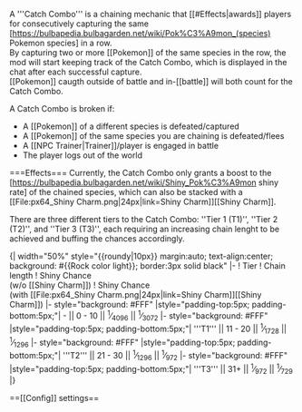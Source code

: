 A '''Catch Combo''' is a chaining mechanic that [[#Effects|awards]] players for consecutively capturing the same [https://bulbapedia.bulbagarden.net/wiki/Pok%C3%A9mon_(species) Pokemon species] in a row.<br>
By capturing two or more [[Pokemon]] of the same species in the row, the mod will start keeping track of the Catch Combo, which is displayed in the chat after each successful capture.<br>
[[Pokemon]] caugth outside of battle and in-[[battle]] will both count for the Catch Combo.

A Catch Combo is broken if:
* A [[Pokemon]] of a different species is defeated/captured
* A [[Pokemon]] of the same species you are chaining is defeated/flees
* A [[NPC Trainer|Trainer]]/player is engaged in battle
* The player logs out of the world

===Effects===
Currently, the Catch Combo only grants a boost to the [https://bulbapedia.bulbagarden.net/wiki/Shiny_Pok%C3%A9mon shiny rate] of the chained species, which can also be stacked with a [[File:px64_Shiny Charm.png|24px|link=Shiny Charm]][[Shiny Charm]].

There are three different tiers to the Catch Combo: ''Tier 1 (T1)'', ''Tier 2 (T2)'', and ''Tier 3 (T3)'', each requiring an increasing chain lenght to be achieved and buffing the chances accordingly.

{| width="50%" style="{{roundy|10px}} margin:auto; text-align:center; background: #{{Rock color light}}; border:3px solid black"
|-
! Tier
! Chain length
! Shiny Chance<br>(w/o [[Shiny Charm]])
! Shiny Chance<br>(with [[File:px64_Shiny Charm.png|24px|link=Shiny Charm]][[Shiny Charm]])
|- style="background: #FFF"
|style="padding-top:5px; padding-bottom:5px;"| - || 0 - 10 || <sup>1</sup>&frasl;<sub>4096</sub> || <sup>1</sup>&frasl;<sub>3072</sub>
|- style="background: #FFF"
|style="padding-top:5px; padding-bottom:5px;"| '''T1''' || 11 - 20 || <sup>1</sup>&frasl;<sub>1728</sub> || <sup>1</sup>&frasl;<sub>1296</sub>
|- style="background: #FFF"
|style="padding-top:5px; padding-bottom:5px;"| '''T2''' || 21 - 30 || <sup>1</sup>&frasl;<sub>1296</sub> || <sup>1</sup>&frasl;<sub>972</sub>
|- style="background: #FFF"
|style="padding-top:5px; padding-bottom:5px;"| '''T3''' || 31+ || <sup>1</sup>&frasl;<sub>972</sub> || <sup>1</sup>&frasl;<sub>729</sub>
|}

==[[Config]] settings==

